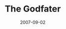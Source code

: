 ---
title: "The Godfater"
slug: the-godfather
excerpt: ""
category: "Watch"
subcategory: "Film"
date: 2007-09-02
listingOnly: true
---